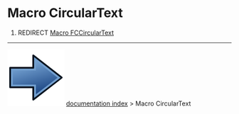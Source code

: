 # Macro CircularText
1.  REDIRECT [Macro FCCircularText](Macro_FCCircularText.md)



---
![](images/Button_right.svg) [documentation index](../README.md) > Macro CircularText
